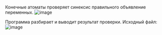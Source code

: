 Конечные атоматы проверяет синексис правильного объявление переменных.
![image](https://user-images.githubusercontent.com/61499081/152851485-6978ba9b-ef2f-48b2-98b5-91d91534ae1a.png)



Программа разбирает и выводит результат проверки.
Исходный файл:
![image](https://user-images.githubusercontent.com/61499081/152851654-7832cb0b-5d31-4786-9816-4bb4dcaf8fed.png)

